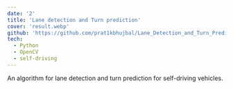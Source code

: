 ```yaml
---
date: '2'
title: 'Lane detection and Turn prediction'
cover: 'result.webp'
github: 'https://github.com/prat1kbhujbal/Lane_Detection_and_Turn_Prediction'
tech:
  - Python
  - OpenCV
  - self-driving
---
```

An algorithm for lane detection and turn prediction for self-driving vehicles.
